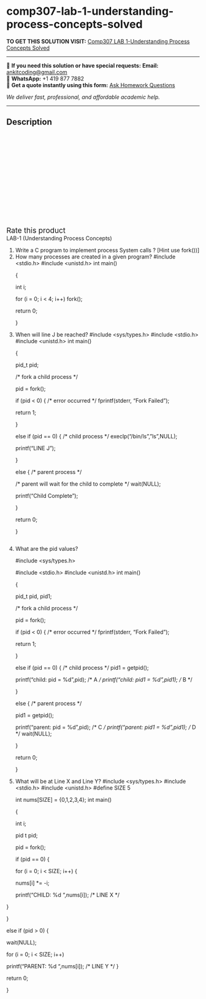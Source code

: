 # comp307-lab-1-understanding-process-concepts-solved
**TO GET THIS SOLUTION VISIT:** [Comp307 LAB 1-Understanding Process Concepts Solved](https://www.ankitcodinghub.com/product/comp307-lab-1-understanding-process-concepts-solved/)


---

📩 **If you need this solution or have special requests:** **Email:** ankitcoding@gmail.com  
📱 **WhatsApp:** +1 419 877 7882  
📄 **Get a quote instantly using this form:** [Ask Homework Questions](https://www.ankitcodinghub.com/services/ask-homework-questions/)

*We deliver fast, professional, and affordable academic help.*

---

<h2>Description</h2>



<div class="kk-star-ratings kksr-auto kksr-align-center kksr-valign-top" data-payload="{&quot;align&quot;:&quot;center&quot;,&quot;id&quot;:&quot;92128&quot;,&quot;slug&quot;:&quot;default&quot;,&quot;valign&quot;:&quot;top&quot;,&quot;ignore&quot;:&quot;&quot;,&quot;reference&quot;:&quot;auto&quot;,&quot;class&quot;:&quot;&quot;,&quot;count&quot;:&quot;0&quot;,&quot;legendonly&quot;:&quot;&quot;,&quot;readonly&quot;:&quot;&quot;,&quot;score&quot;:&quot;0&quot;,&quot;starsonly&quot;:&quot;&quot;,&quot;best&quot;:&quot;5&quot;,&quot;gap&quot;:&quot;4&quot;,&quot;greet&quot;:&quot;Rate this product&quot;,&quot;legend&quot;:&quot;0\/5 - (0 votes)&quot;,&quot;size&quot;:&quot;24&quot;,&quot;title&quot;:&quot;Comp307 LAB 1-Understanding Process Concepts Solved&quot;,&quot;width&quot;:&quot;0&quot;,&quot;_legend&quot;:&quot;{score}\/{best} - ({count} {votes})&quot;,&quot;font_factor&quot;:&quot;1.25&quot;}">

<div class="kksr-stars">

<div class="kksr-stars-inactive">
            <div class="kksr-star" data-star="1" style="padding-right: 4px">


<div class="kksr-icon" style="width: 24px; height: 24px;"></div>
        </div>
            <div class="kksr-star" data-star="2" style="padding-right: 4px">


<div class="kksr-icon" style="width: 24px; height: 24px;"></div>
        </div>
            <div class="kksr-star" data-star="3" style="padding-right: 4px">


<div class="kksr-icon" style="width: 24px; height: 24px;"></div>
        </div>
            <div class="kksr-star" data-star="4" style="padding-right: 4px">


<div class="kksr-icon" style="width: 24px; height: 24px;"></div>
        </div>
            <div class="kksr-star" data-star="5" style="padding-right: 4px">


<div class="kksr-icon" style="width: 24px; height: 24px;"></div>
        </div>
    </div>

<div class="kksr-stars-active" style="width: 0px;">
            <div class="kksr-star" style="padding-right: 4px">


<div class="kksr-icon" style="width: 24px; height: 24px;"></div>
        </div>
            <div class="kksr-star" style="padding-right: 4px">


<div class="kksr-icon" style="width: 24px; height: 24px;"></div>
        </div>
            <div class="kksr-star" style="padding-right: 4px">


<div class="kksr-icon" style="width: 24px; height: 24px;"></div>
        </div>
            <div class="kksr-star" style="padding-right: 4px">


<div class="kksr-icon" style="width: 24px; height: 24px;"></div>
        </div>
            <div class="kksr-star" style="padding-right: 4px">


<div class="kksr-icon" style="width: 24px; height: 24px;"></div>
        </div>
    </div>
</div>


<div class="kksr-legend" style="font-size: 19.2px;">
            <span class="kksr-muted">Rate this product</span>
    </div>
    </div>
<div class="page" title="Page 1">
<div class="section">
<div class="layoutArea">
<div class="column">
LAB-1 (Understanding Process Concepts)

<ol>
<li>Write a C program to implement process System calls ? [Hint use fork())]</li>
<li>How many processes are created in a given program? #include &lt;stdio.h&gt;
#include &lt;unistd.h&gt; int main()

{

int i;

for (i = 0; i &lt; 4; i++) fork();

return 0;

}
</li>
<li>When will line J be reached? #include &lt;sys/types.h&gt;
#include &lt;stdio.h&gt; #include &lt;unistd.h&gt; int main()

{

pid_t pid;

/* fork a child process */

pid = fork();

if (pid &lt; 0) { /* error occurred */ fprintf(stderr, “Fork Failed”);

return 1;

}

else if (pid == 0) { /* child process */ execlp(“/bin/ls”,”ls”,NULL);

printf(“LINE J”);

}

else { /* parent process */

/* parent will wait for the child to complete */ wait(NULL);

printf(“Child Complete”);

}

return 0;

}
</li>
</ol>
</div>
</div>
</div>
</div>
<div class="page" title="Page 2">
<div class="section">
<div class="layoutArea">
<div class="column">
<ol start="4">
<li>What are the pid values?

#include &lt;sys/types.h&gt;

#include &lt;stdio.h&gt; #include &lt;unistd.h&gt; int main()

{

pid_t pid, pid1;

/* fork a child process */

pid = fork();

if (pid &lt; 0) { /* error occurred */ fprintf(stderr, “Fork Failed”);

return 1;

}

else if (pid == 0) { /* child process */ pid1 = getpid();

printf(“child: pid = %d”,pid); /* A */ printf(“child: pid1 = %d”,pid1); /* B */

}

else { /* parent process */

pid1 = getpid();

printf(“parent: pid = %d”,pid); /* C */ printf(“parent: pid1 = %d”,pid1); /* D */ wait(NULL);

}

return 0;

}
</li>
<li>What will be at Line X and Line Y?
#include &lt;sys/types.h&gt; #include &lt;stdio.h&gt; #include &lt;unistd.h&gt; #define SIZE 5

int nums[SIZE] = {0,1,2,3,4}; int main()

{

int i;

pid t pid;

pid = fork();

if (pid == 0) {

for (i = 0; i &lt; SIZE; i++) {

nums[i] *= -i;

printf(“CHILD: %d “,nums[i]); /* LINE X */
</li>
</ol>
</div>
</div>
</div>
</div>
<div class="page" title="Page 3">
<div class="section">
<div class="layoutArea">
<div class="column">
}

}

else if (pid &gt; 0) {

wait(NULL);

for (i = 0; i &lt; SIZE; i++)

printf(“PARENT: %d “,nums[i]); /* LINE Y */ }

return 0;

}

</div>
</div>
</div>
</div>
